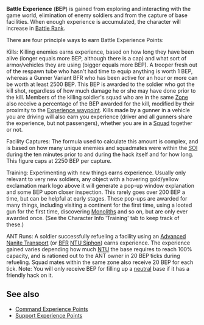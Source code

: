 **Battle Experience** (**BEP**) is gained from exploring and interacting with
the game world, elimination of enemy soldiers and from the capture of base
facilities. When enough experience is accumulated, the character will increase
in [Battle Rank](Battle_Rank.md).

There are four principle ways to earn Battle Experience Points:

Kills: Killing enemies earns experience, based on how long they have been alive
(longer equals more BEP, although there is a cap) and what sort of
armor/vehicles they are using (bigger equals more BEP). A trooper fresh out of
the respawn tube who hasn't had time to equip anything is worth 1 BEP, whereas a
Gunner Variant BFR who has been active for an hour or more can be worth at least
2500 BEP. This BEP is awarded to the soldier who got the kill shot, regardless
of how much damage he or she may have done prior to the kill. Members of the
killing soldier's squad who are in the same [Zone](Zone.md) also receive a
percentage of the BEP awarded for the kill, modified by their proximity to the
[Experience waypoint](Waypoint.md). Kills made by a gunner in a vehicle you are
driving will also earn you experience (driver and all gunners share the
experience, but not passengers), whether you are in a [Squad](Squad.md) together
or not.

Facility Captures: The formula used to calculate this amount is complex, and is
based on how many unique enemies and squadmates were within the
[SOI](../locations/Sphere_of_Influence.md) during the ten minutes prior to and
during the hack itself and for how long. This figure caps at 2250 BEP per
capture.

<!-- See
[this link](http://forums.station.sony.com/ps/posts/list.m?topic_id=22100000022)
for a more detailed explaination. -->

Training: Experimenting with new things earns experience. Usually only relevant
to very new soldiers, any object with a hovering gold/yellow exclamation mark
logo above it will generate a pop-up window explanation and some BEP upon closer
inspection. This rarely goes over 200 BEP a time, but can be helpful at early
stages. These pop-ups are awarded for many things, including visiting a
continent for the first time, using a looted gun for the first time, discovering
[Monoliths](../items/Monolith.md) and so on, but are only ever awarded once.
(See the Character Info 'Training' tab to keep track of these.)

ANT Runs: A soldier successfully refueling a facility using an
[Advanced Nanite Transport](../vehicles/Advanced_Nanite_Transport.md) (or
[BFR](../vehicles/BattleFrame_Robotics.md)
[NTU Siphon](../weapons/NTU_Siphon.md)) earns experience. The experience gained
varies depending how much [NTU](../items/NTU.md) the base requires to reach 100%
capacity, and is rationed out to the ANT owner in 20 BEP ticks during refueling.
Squad mates within the same zone also receive 20 BEP for each tick. Note: You
will only receive BEP for filling up a [neutral](Neutral.md) base if it has a
friendly hack on it.

## See also

- [Command Experience Points](Command_Experience_Points.md)
- [Support Experience Points](Support_Experience_Points.md)
